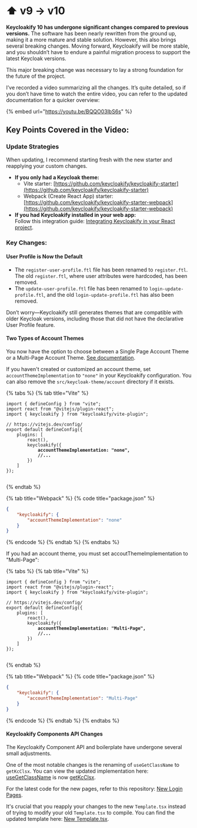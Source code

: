 # ⬆️ v9 -> v10

**Keycloakify 10 has undergone significant changes compared to previous versions.** The software has been nearly rewritten from the ground up, making it a more mature and stable solution. However, this also brings several breaking changes. Moving forward, Keycloakify will be more stable, and you shouldn’t have to endure a painful migration process to support the latest Keycloak versions.

This major breaking change was necessary to lay a strong foundation for the future of the project.

I’ve recorded a video summarizing all the changes. It’s quite detailed, so if you don’t have time to watch the entire video, you can refer to the updated documentation for a quicker overview:

{% embed url="https://youtu.be/BQQO03lbS6s" %}

## Key Points Covered in the Video:

### Update Strategies

When updating, I recommend starting fresh with the new starter and reapplying your custom changes.

* **If you only had a Keycloak theme:**
  * Vite starter: [https://github.com/keycloakify/keycloakify-starter](https://github.com/keycloakify/keycloakify-starter)
  * Webpack (Create React App) starter: [https://github.com/keycloakify/keycloakify-starter-webpack](https://github.com/keycloakify/keycloakify-starter-webpack)
* **If you had Keycloakify installed in your web app:**\
  Follow this integration guide: [Integrating Keycloakify in your React project](../keycloakify-in-my-codebase/in-your-react-project/).

### Key Changes:

#### User Profile is Now the Default

* The `register-user-profile.ftl` file has been renamed to `register.ftl`. The old `register.ftl`, where user attributes were hardcoded, has been removed.
* The `update-user-profile.ftl` file has been renamed to `login-update-profile.ftl`, and the old `login-update-profile.ftl` has also been removed.

Don’t worry—Keycloakify still generates themes that are compatible with older Keycloak versions, including those that did not have the declarative User Profile feature.

#### Two Types of Account Themes

You now have the option to choose between a Single Page Account Theme or a Multi-Page Account Theme. [See documentation](../../in-depth-customization/account-theme/).

If you haven't created or customized an account theme, set `accountThemeImplementation` to `"none"` in your Keycloakify configuration. You can also remove the `src/keycloak-theme/account` directory if it exists.

{% tabs %}
{% tab title="Vite" %}
<pre class="language-tsx" data-title="vite.config.ts"><code class="lang-tsx">import { defineConfig } from "vite";
import react from "@vitejs/plugin-react";
import { keycloakify } from "keycloakify/vite-plugin";

// https://vitejs.dev/config/
export default defineConfig({
    plugins: [
        react(),
        keycloakify({
<strong>            accountThemeImplementation: "none",
</strong><strong>            //...
</strong>        })
    ]
});

</code></pre>
{% endtab %}

{% tab title="Webpack" %}
{% code title="package.json" %}
```json
{
    "keycloakify": {
        "accountThemeImplementation": "none"
    }
}
```
{% endcode %}
{% endtab %}
{% endtabs %}

If you had an account theme, you must set accoutThemeImplementation to "Multi-Page":

{% tabs %}
{% tab title="Vite" %}
<pre class="language-tsx" data-title="vite.config.ts"><code class="lang-tsx">import { defineConfig } from "vite";
import react from "@vitejs/plugin-react";
import { keycloakify } from "keycloakify/vite-plugin";

// https://vitejs.dev/config/
export default defineConfig({
    plugins: [
        react(),
        keycloakify({
<strong>            accountThemeImplementation: "Multi-Page",
</strong><strong>            //...
</strong>        })
    ]
});

</code></pre>
{% endtab %}

{% tab title="Webpack" %}
{% code title="package.json" %}
```json
{
    "keycloakify": {
        "accountThemeImplementation": "Multi-Page"
    }
}
```
{% endcode %}
{% endtab %}
{% endtabs %}

#### Keycloakify Components API Changes

The Keycloakify Component API and boilerplate have undergone several small adjustments.

One of the most notable changes is the renaming of `useGetClassName` to `getKcClsx`. You can view the updated implementation here: [useGetClassName](https://github.com/keycloakify/keycloakify-starter/blob/081c7d415088b022cb9595bd4bca3a502171ed3a/src/keycloak-theme/login/pages/Login.tsx#L18-L21) is now [getKcClsx](https://github.com/keycloakify/keycloakify/blob/1785916d32f11b36527dbac6625643c5342149ab/src/login/pages/Login.tsx#L12-L15).

For the latest code for the new pages, refer to this repository: [New Login Pages](https://github.com/keycloakify/keycloakify/tree/main/src/login/pages).

It's crucial that you reapply your changes to the new `Template.tsx` instead of trying to modify your old `Template.tsx` to compile. You can find the updated template here: [New Template.tsx](https://github.com/keycloakify/keycloakify/blob/main/src/login/Template.tsx).
